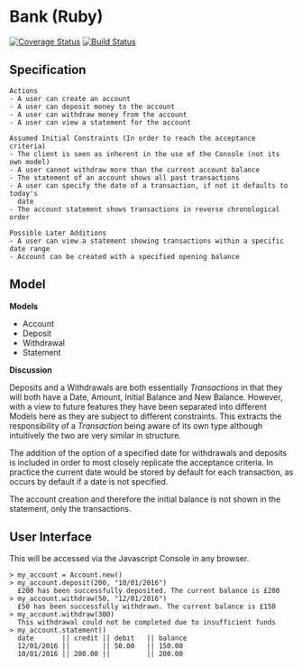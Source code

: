 # Bank (Ruby)

[![Coverage Status](https://coveralls.io/repos/github/laurenrosie/Bank-Tech-Test-Ruby/badge.svg?branch=master)](https://coveralls.io/github/laurenrosie/Bank-Tech-Test-Ruby?branch=master)
[![Build Status](https://travis-ci.org/laurenrosie/Bank-Tech-Test-Ruby.svg?branch=master)](https://travis-ci.org/laurenrosie/Bank-Tech-Test-Ruby)
## Specification

```
Actions
- A user can create an account
- A user can deposit money to the account
- A user can withdraw money from the account
- A user can view a statement for the account

Assumed Initial Constraints (In order to reach the acceptance criteria)
- The client is seen as inherent in the use of the Console (not its own model)
- A user cannot withdraw more than the current account balance
- The statement of an account shows all past transactions
- A user can specify the date of a transaction, if not it defaults to today's
  date
- The account statement shows transactions in reverse chronological order

Possible Later Additions
- A user can view a statement showing transactions within a specific date range
- Account can be created with a specified opening balance

```

## Model

**Models**
- Account
- Deposit
- Withdrawal
- Statement

**Discussion**

Deposits and a Withdrawals are both essentially *Transactions* in that
they will both have a Date, Amount, Initial Balance and New Balance. However,
with a view to future features they have been separated into different Models
here as they are subject to different constraints. This extracts the
responsibility of a *Transaction* being aware of its own type although
intuitively the two are very similar in structure.

The addition of the option of a specified date for withdrawals and deposits is
included in order to most closely replicate the acceptance criteria. In practice
the current date would be stored by default for each transaction, as occurs by
default if a date is not specified.

The account creation and therefore the initial balance is not shown in the
statement, only the transactions.


## User Interface

This will be accessed via the Javascript Console in any browser.  

```
> my_account = Account.new()
> my_account.deposit(200, "10/01/2016")
  £200 has been successfully deposited. The current balance is £200
> my_account.withdraw(50, "12/01/2016")
  £50 has been successfully withdrawn. The current balance is £150
> my_account.withdraw(300)
  This withdrawal could not be completed due to insufficient funds
> my_account.statement()
  date       || credit || debit   || balance
  12/01/2016 ||        || 50.00   || 150.00
  10/01/2016 || 200.00 ||         || 200.00
```
